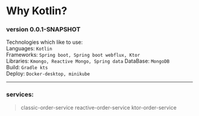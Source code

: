 # Why Kotlin?

### version 0.0.1-SNAPSHOT

Technologies which like to use:  
Languages: `Kotlin`  
Frameworks: `Spring boot, Spring boot webflux, Ktor`  
Libraries: `Kmongo, Reactive Mongo, Spring data` 
DataBase: `MongoDB`  
Build: `Gradle kts`  
Deploy: `Docker-desktop, minikube`  

--- 

### services:
> classic-order-service
> reactive-order-service
> ktor-order-service


